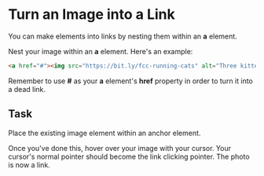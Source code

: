 # Turn an Image into a Link

You can make elements into links by nesting them within an **a** element.

Nest your image within an **a** element. Here's an example:

```html
<a href="#"><img src="https://bit.ly/fcc-running-cats" alt="Three kittens running towards the camera."></a>
```

Remember to use **#** as your **a** element's **href** property in order to turn it into a dead link.

## Task

Place the existing image element within an anchor element.

Once you've done this, hover over your image with your cursor. Your cursor's normal pointer should become the link clicking pointer. The photo is now a link.
